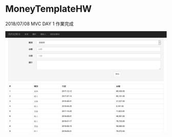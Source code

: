 # MoneyTemplateHW

2018/07/08 MVC DAY 1 作業完成

![alt text](https://github.com/looe102000/MoneyTemplateHW/blob/master/MoneyTemplateHW/App_Data/HW_OK.PNG)

